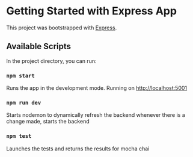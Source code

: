 # Getting Started with Express App

This project was bootstrapped with [Express](https://expressjs.com/).

## Available Scripts

In the project directory, you can run:

### `npm start`

Runs the app in the development mode.
Running on [http://localhost:5001](http://localhost:5001)

### `npm run dev`

Starts nodemon to dynamically refresh the backend whenever there is a change made, starts the backend

### `npm test`

Launches the tests and returns the results for mocha chai



